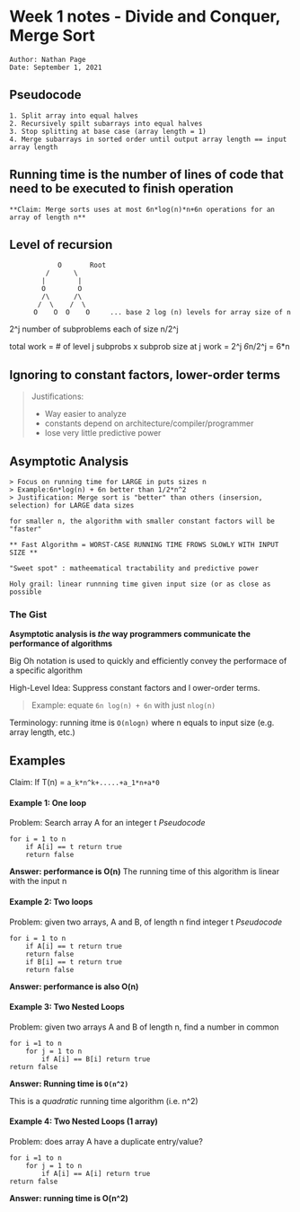  # Week 1 notes - Divide and Conquer, Merge Sort
    Author: Nathan Page
    Date: September 1, 2021

## Pseudocode 
 
    1. Split array into equal halves 
    2. Recursively spilt subarrays into equal halves
    3. Stop splitting at base case (array length = 1)
    4. Merge subarrays in sorted order until output array length == input array length 


    

 
## Running time is the number of lines of code that need to be executed to finish operation 

    **Claim: Merge sorts uses at most 6n*log(n)*n+6n operations for an array of length n**


## Level of recursion 
 
                O       Root
             /      \
            |        |
            O        O
            /\      /\
           /  \    /  \
          O    O  O    O     ... base 2 log (n) levels for array size of n

2^j number of subproblems each of size n/2^j 

total work = # of level j subprobs x subprob size at j 
work = 2^j *6*n/2^j = 6*n

## Ignoring to constant factors, lower-order terms
 > Justifications:
 > * Way easier to analyze
 > * constants depend on architecture/compiler/programmer
 > * lose very little predictive power


## Asymptotic Analysis 

    > Focus on running time for LARGE in puts sizes n
    > Example:6n*log(n) + 6n better than 1/2*n^2
    > Justification: Merge sort is "better" than others (insersion, selection) for LARGE data sizes

    for smaller n, the algorithm with smaller constant factors will be "faster"

    ** Fast Algorithm = WORST-CASE RUNNING TIME FROWS SLOWLY WITH INPUT SIZE **

    "Sweet spot" : matheematical tractability and predictive power

    Holy grail: linear runnning time given input size (or as close as possible

### The Gist
**Asymptotic analysis is _the_ way programmers communicate the performance of algorithms**

Big Oh notation is used to quickly and efficiently convey the performace of a specific algorithm

High-Level Idea: Suppress constant factors and l ower-order terms.

> Example: equate `6n log(n) + 6n` with just `nlog(n)`

Terminology: running itme is `O(nlogn)` where n equals to input size (e.g. array length, etc.)

## Examples
Claim: If T(n) = `a_k*n^k+.....+a_1*n+a*0`
#### Example 1: One loop
Problem: Search array A for an integer t
_Pseudocode_
```
for i = 1 to n
    if A[i] == t return true
    return false
```
**Answer: performance is O(n)**
The running time of this algorithm is linear with the input n

#### Example 2: Two loops
Problem: given two arrays, A and B, of length n find integer t
_Pseudocode_
```
for i = 1 to n
    if A[i] == t return true
    return false
    if B[i] == t return true
    return false
```
**Answer: performance is also O(n)**

#### Example 3: Two Nested Loops
Problem: given two arrays A and B of length n, find a number in common

```
for i =1 to n
    for j = 1 to n
        if A[i] == B[i] return true
return false
```


**Answer: Running time is `O(n^2)`**

This is a _quadratic_ running time algorithm (i.e. n^2)

#### Example 4: Two Nested Loops (1 array)

Problem: does array A have a duplicate entry/value?

```
for i =1 to n
    for j = 1 to n
        if A[i] == A[i] return true
return false
```
**Answer: running time is O(n^2)**

